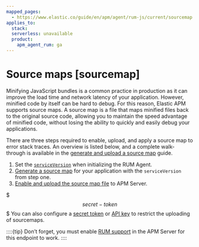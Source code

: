 ```yaml
---
mapped_pages:
  - https://www.elastic.co/guide/en/apm/agent/rum-js/current/sourcemap.html
applies_to:
  stack:
  serverless: unavailable
  product:
    apm_agent_rum: ga
---
```


# Source maps [sourcemap]

Minifying JavaScript bundles is a common practice in production as it can improve the load time and network latency of your application. However, minified code by itself can be hard to debug. For this reason, Elastic APM supports source maps. A source map is a file that maps minified files back to the original source code, allowing you to maintain the speed advantage of minified code, without losing the ability to quickly and easily debug your applications.

There are three steps required to enable, upload, and apply a source map to error stack traces. An overview is listed below, and a complete walk-through is available in the [generate and upload a source map](docs-content://solutions/observability/apm/create-upload-source-maps-rum.md) guide.

1. Set the [`serviceVersion`](/reference/configuration.md#service-version) when initializing the RUM Agent.
2. [Generate a source map](docs-content://solutions/observability/apm/create-upload-source-maps-rum.md#apm-source-map-rum-generate) for your application with the `serviceVersion` from step one.
3. [Enable and upload the source map file](docs-content://solutions/observability/apm/create-upload-source-maps-rum.md#apm-source-map-rum-upload) to APM Server.

$$$secret-token$$$
You can also configure a [secret token](docs-content://solutions/observability/apm/secret-token.md) or [API key](docs-content://solutions/observability/apm/api-keys.md) to restrict the uploading of sourcemaps.

::::{tip}
Don’t forget, you must enable [RUM support](docs-content://solutions/observability/apm/configure-real-user-monitoring-rum.md) in the APM Server for this endpoint to work.
::::


